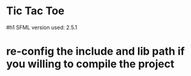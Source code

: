 # Tic Tac Toe
#h1 SFML version used: 2.5.1
# re-config the include and lib path if you willing to compile the project

